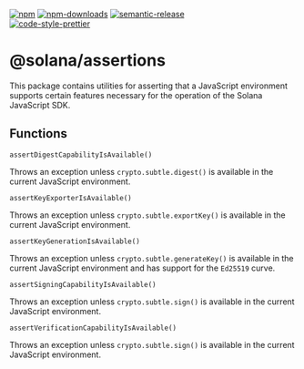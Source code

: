 [![npm][npm-image]][npm-url]
[![npm-downloads][npm-downloads-image]][npm-url]
[![semantic-release][semantic-release-image]][semantic-release-url]
<br />
[![code-style-prettier][code-style-prettier-image]][code-style-prettier-url]

[code-style-prettier-image]: https://img.shields.io/badge/code_style-prettier-ff69b4.svg?style=flat-square
[code-style-prettier-url]: https://github.com/prettier/prettier
[npm-downloads-image]: https://img.shields.io/npm/dm/@solana/assertions/experimental.svg?style=flat
[npm-image]: https://img.shields.io/npm/v/@solana/assertions/experimental.svg?style=flat
[npm-url]: https://www.npmjs.com/package/@solana/assertions/v/experimental
[semantic-release-image]: https://img.shields.io/badge/%20%20%F0%9F%93%A6%F0%9F%9A%80-semantic--release-e10079.svg
[semantic-release-url]: https://github.com/semantic-release/semantic-release

# @solana/assertions

This package contains utilities for asserting that a JavaScript environment supports certain features necessary for the operation of the Solana JavaScript SDK.

## Functions

`assertDigestCapabilityIsAvailable()`

Throws an exception unless `crypto.subtle.digest()` is available in the current JavaScript environment.

`assertKeyExporterIsAvailable()`

Throws an exception unless `crypto.subtle.exportKey()` is available in the current JavaScript environment.

`assertKeyGenerationIsAvailable()`

Throws an exception unless `crypto.subtle.generateKey()` is available in the current JavaScript environment and has support for the `Ed25519` curve.

`assertSigningCapabilityIsAvailable()`

Throws an exception unless `crypto.subtle.sign()` is available in the current JavaScript environment.

`assertVerificationCapabilityIsAvailable()`

Throws an exception unless `crypto.subtle.sign()` is available in the current JavaScript environment.
